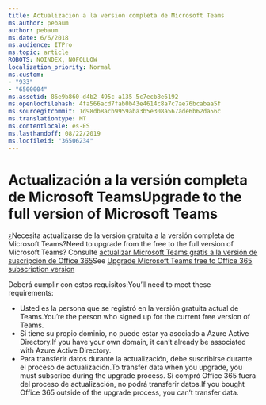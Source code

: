 ```yaml
---
title: Actualización a la versión completa de Microsoft Teams
ms.author: pebaum
author: pebaum
ms.date: 6/6/2018
ms.audience: ITPro
ms.topic: article
ROBOTS: NOINDEX, NOFOLLOW
localization_priority: Normal
ms.custom:
- "933"
- "6500004"
ms.assetid: 86e9b860-d4b2-495c-a135-5c7ecb8e6192
ms.openlocfilehash: 4fa566acd7fab0b43e4614c8a7c7ae76bcabaa5f
ms.sourcegitcommit: 1d98db8acb9959aba3b5e308a567ade6b62da56c
ms.translationtype: MT
ms.contentlocale: es-ES
ms.lasthandoff: 08/22/2019
ms.locfileid: "36506234"
---
```

# <a name="upgrade-to-the-full-version-of-microsoft-teams"></a><span data-ttu-id="ab264-102">Actualización a la versión completa de Microsoft Teams</span><span class="sxs-lookup"><span data-stu-id="ab264-102">Upgrade to the full version of Microsoft Teams</span></span>

<span data-ttu-id="ab264-103">¿Necesita actualizarse de la versión gratuita a la versión completa de Microsoft Teams?</span><span class="sxs-lookup"><span data-stu-id="ab264-103">Need to upgrade from the free to the full version of Microsoft Teams?</span></span> <span data-ttu-id="ab264-104">Consulte [actualizar Microsoft Teams gratis a la versión de suscripción de Office 365](https://docs.microsoft.com/microsoftteams/upgrade-freemium)</span><span class="sxs-lookup"><span data-stu-id="ab264-104">See [Upgrade Microsoft Teams free to Office 365 subscription version](https://docs.microsoft.com/microsoftteams/upgrade-freemium)</span></span>

<span data-ttu-id="ab264-105">Deberá cumplir con estos requisitos:</span><span class="sxs-lookup"><span data-stu-id="ab264-105">You’ll need to meet these requirements:</span></span>

- <span data-ttu-id="ab264-106">Usted es la persona que se registró en la versión gratuita actual de Teams.</span><span class="sxs-lookup"><span data-stu-id="ab264-106">You’re the person who signed up for the current free version of Teams.</span></span>
- <span data-ttu-id="ab264-107">Si tiene su propio dominio, no puede estar ya asociado a Azure Active Directory.</span><span class="sxs-lookup"><span data-stu-id="ab264-107">If you have your own domain, it can’t already be associated with Azure Active Directory.</span></span>
- <span data-ttu-id="ab264-108">Para transferir datos durante la actualización, debe suscribirse durante el proceso de actualización.</span><span class="sxs-lookup"><span data-stu-id="ab264-108">To transfer data when you upgrade, you must subscribe during the upgrade process.</span></span> <span data-ttu-id="ab264-109">Si compró Office 365 fuera del proceso de actualización, no podrá transferir datos.</span><span class="sxs-lookup"><span data-stu-id="ab264-109">If you bought Office 365 outside of the upgrade process, you can’t transfer data.</span></span>
